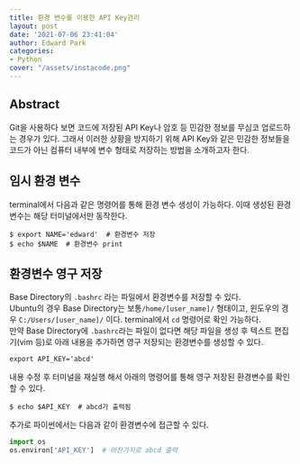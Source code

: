 ```yaml
---
title: 환경 변수를 이용한 API Key관리
layout: post
date: '2021-07-06 23:41:04'
author: Edward Park
categories:
- Python
cover: "/assets/instacode.png"
---
```


## Abstract
Git을 사용하다 보면 코드에 저장된 API Key나 암호 등 민감한 정보를 무심코 업로드하는 경우가 있다. 그래서 이러한 상황을 방지하기 위해 API Key와 같은 민감한 정보들을 코드가 아닌 컴퓨터 내부에 변수 형태로 저장하는 방법을 소개하고자 한다. <br>

## 임시 환경 변수
terminal에서 다음과 같은 명령어를 통해 환경 변수 생성이 가능하다. 이때 생성된 환경변수는 해당 터미널에서만 동작한다.<br>
```Shell
$ export NAME='edward'  # 환경변수 저장
$ echo $NAME  # 환경변수 print
```

## 환경변수 영구 저장
Base Directory의 `.bashrc` 라는 파일에서 환경변수를 저장할 수 있다. <br>
	Ubuntu의 경우 Base Directory는 보통`/home/[user_name]/` 형태이고, 윈도우의 경우 `C:/Users/[user_name]/` 이다. terminal에서 `cd` 명령어로 확인 가능하다.<br>
만약 Base Directory에 `.bashrc`라는 파일이 없다면 해당 파일을 생성 후 텍스트 편집기(vim 등)로 아래 내용을 추가하면 영구 저장되는 환경변수를 생성할 수 있다.
```Shell
export API_KEY='abcd'
```
내용 수정 후 터미널을 재실행 해서 아래의 명령어를 통해 영구 저장된 환경변수를 확인할 수 있다.
```Shell
$ echo $API_KEY  # abcd가 출력됨
```
추가로 파이썬에서는 다음과 같이 환경변수에 접근할 수 있다.
```Python
import os
os.environ['API_KEY']  # 마찬가지로 abcd 출력
```
